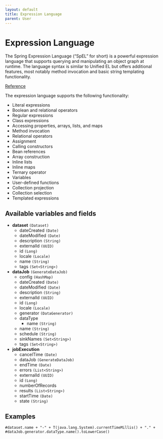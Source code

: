 ```yaml
---
layout: default
title: Expression Language
parent: User
---
```


# Expression Language

The Spring Expression Language (“SpEL” for short) is a powerful expression language that supports querying and manipulating an object graph at runtime. The language syntax is similar to Unified EL but offers additional features, most notably method invocation and basic string templating functionality.

[Reference](https://docs.spring.io/spring-framework/docs/current/reference/html/core.html#expressions)

The expression language supports the following functionality:

- Literal expressions 
- Boolean and relational operators 
- Regular expressions 
- Class expressions 
- Accessing properties, arrays, lists, and maps 
- Method invocation 
- Relational operators 
- Assignment 
- Calling constructors 
- Bean references 
- Array construction 
- Inline lists 
- Inline maps 
- Ternary operator 
- Variables 
- User-defined functions 
- Collection projection 
- Collection selection 
- Templated expressions

## Available variables and fields

- **dataset** `(Dataset)`
  - dateCreated `(Date)`
  - dateModified `(Date)`
  - description `(String)`
  - externalId `(UUID)`
  - id `(Long)`
  - locale `(Locale)`
  - name `(String)`
  - tags `(Set<String>)`
- **dataJob** `(GenerateDataJob)`
  - config `(HashMap)`
  - dateCreated `(Date)`
  - dateModified `(Date)`
  - description `(String)`
  - externalId `(UUID)`
  - id `(Long)`
  - locale `(Locale)`
  - generator `(DataGenerator)`
  - dataType
    - name `(String)`
  - name `(String)`
  - schedule `(String)`
  - sinkNames `(Set<String>)`
  - tags `(Set<String>)`
- **jobExecution**
  - cancelTime `(Date)`
  - dataJob `(GenerateDataJob)`
  - endTime `(Date)`
  - errors `(List<String>)`
  - externalId `(UUID)`
  - id `(Long)`
  - numberOfRecords
  - results `(List<String>)`
  - startTime `(Date)`
  - state `(String)`

## Examples

`#dataset.name + "-" + T(java.lang.System).currentTimeMillis() + "." + #dataJob.generator.dataType.name().toLowerCase()`